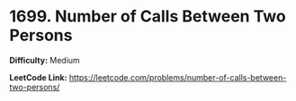 # 1699. Number of Calls Between Two Persons

**Difficulty:** Medium

**LeetCode Link:** https://leetcode.com/problems/number-of-calls-between-two-persons/

